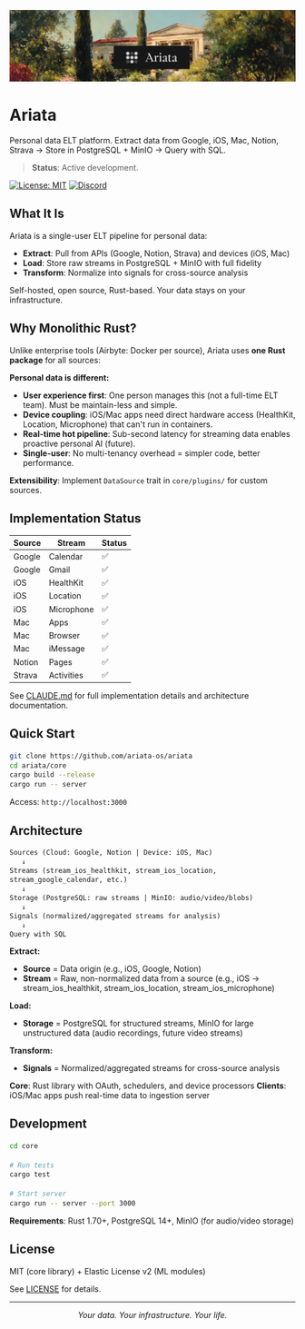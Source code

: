 ![Ariata Cover](.github/images/cover2.png)

# Ariata

Personal data ELT platform. Extract data from Google, iOS, Mac, Notion, Strava → Store in PostgreSQL + MinIO → Query with SQL.

> **Status**: Active development.

[![License: MIT](https://img.shields.io/badge/License-MIT-yellow.svg)](https://opensource.org/licenses/MIT)
[![Discord](https://img.shields.io/badge/Discord-Join%20Us-7289da?logo=discord&logoColor=white)](https://discord.gg/sSQKzDWqgv)

## What It Is

Ariata is a single-user ELT pipeline for personal data:

- **Extract**: Pull from APIs (Google, Notion, Strava) and devices (iOS, Mac)
- **Load**: Store raw streams in PostgreSQL + MinIO with full fidelity
- **Transform**: Normalize into signals for cross-source analysis

Self-hosted, open source, Rust-based. Your data stays on your infrastructure.

## Why Monolithic Rust?

Unlike enterprise tools (Airbyte: Docker per source), Ariata uses **one Rust package** for all sources:

**Personal data is different:**

- **User experience first**: One person manages this (not a full-time ELT team). Must be maintain-less and simple.
- **Device coupling**: iOS/Mac apps need direct hardware access (HealthKit, Location, Microphone) that can't run in containers.
- **Real-time hot pipeline**: Sub-second latency for streaming data enables proactive personal AI (future).
- **Single-user**: No multi-tenancy overhead = simpler code, better performance.

**Extensibility**: Implement `DataSource` trait in `core/plugins/` for custom sources.

## Implementation Status

| Source | Stream | Status |
|--------|--------|--------|
| Google | Calendar | ✅ |
| Google | Gmail | ✅ |
| iOS | HealthKit | ✅ |
| iOS | Location | ✅ |
| iOS | Microphone | ✅ |
| Mac | Apps | ✅ |
| Mac | Browser | ✅ |
| Mac | iMessage | ✅ |
| Notion | Pages | ✅ |
| Strava | Activities | ✅ |

See [CLAUDE.md](CLAUDE.md) for full implementation details and architecture documentation.

## Quick Start

```bash
git clone https://github.com/ariata-os/ariata
cd ariata/core
cargo build --release
cargo run -- server
```

Access: `http://localhost:3000`

## Architecture

```
Sources (Cloud: Google, Notion | Device: iOS, Mac)
   ↓
Streams (stream_ios_healthkit, stream_ios_location, stream_google_calendar, etc.)
   ↓
Storage (PostgreSQL: raw streams | MinIO: audio/video/blobs)
   ↓
Signals (normalized/aggregated streams for analysis)
   ↓
Query with SQL
```

**Extract:**

- **Source** = Data origin (e.g., iOS, Google, Notion)
- **Stream** = Raw, non-normalized data from a source (e.g., iOS → stream_ios_healthkit, stream_ios_location, stream_ios_microphone)

**Load:**

- **Storage** = PostgreSQL for structured streams, MinIO for large unstructured data (audio recordings, future video streams)

**Transform:**

- **Signals** = Normalized/aggregated streams for cross-source analysis

**Core**: Rust library with OAuth, schedulers, and device processors
**Clients**: iOS/Mac apps push real-time data to ingestion server

## Development

```bash
cd core

# Run tests
cargo test

# Start server
cargo run -- server --port 3000
```

**Requirements**: Rust 1.70+, PostgreSQL 14+, MinIO (for audio/video storage)

## License

MIT (core library) + Elastic License v2 (ML modules)

See [LICENSE](LICENSE) for details.

---

<p align="center">
  <i>Your data. Your infrastructure. Your life.</i>
</p>
